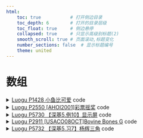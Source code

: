 ```yaml
---
html:
    toc: true           # 打开侧边目录
    toc_depth: 6        # 打开的目录层级
    toc_float: true     # 侧边悬停
    collapsed: true     # 只显示高级别标题(2)
    smooth_scroll: true # 页面滚动,标题变化
    number_sections: false  # 显示标题编号
    theme: united
---
```


# 数组

<details><summary><a href="https://www.luogu.com.cn/problem/P1428" target="_blank">Luogu P1428 小鱼比可爱</a> code</summary>

```cpp
#include <iostream>
using namespace std;

const int N=1e2+10;
int n;
int a[N];

int main(){
    cin>>n;
    for(int i=1; i<=n; i++) cin>>a[i];

    for(int i=1; i<=n; i++){
        int res = 0;
        for(int j=1; j<i; j++)
            if(a[j] < a[i]) res++;
        cout<<res<<" ";
    }
    return 0;
}
```
</details>

<details><summary><a href="https://www.luogu.com.cn/problem/P2550" target="_blank">Luogu P2550 [AHOI2001]彩票摇奖</a> code</summary>

```cpp
#include <iostream>
#include <cstring>
using namespace std;

const int N = 40;

bool a[N], b[N];
int ans[N], n;

int main() {
    cin >> n;

    for (int i = 1; i <= 7; i++) {
        int x; scanf("%d", &x);
        a[x] = 1;
    }

    for (int i = 1; i <= n; i++) {
        memset(b, 0, sizeof b);

        for (int j = 1; j <= 7; j++) {
            int x; scanf("%d", &x);
            b[x] = 1;
        }

        int res = 0;
        for (int j = 1; j <= 33; j++)
            if (a[j] && b[j]) 
                res++;

        ans[res]++;
    }

    for (int i = 7; i >= 1; i--)
        cout << ans[i] << " ";

    return 0;
}
```
</details>


<details><summary><a href="https://www.luogu.com.cn/problem/P5730" target="_blank">Luogu P5730 【深基5.例10】显示屏</a> code</summary>

```cpp
#include <iostream>
#include <cstring>
using namespace std;

const int N=1;

string num[10][5]={
   {"XXX",
    "X.X",
    "X.X",
    "X.X",
    "XXX"},

   {"..X",
    "..X",
    "..X",
    "..X",
    "..X"},

   {"XXX",
    "..X",
    "XXX",
    "X..",
    "XXX"},

   {"XXX",
    "..X",
    "XXX",
    "..X",
    "XXX"},
   
   {"X.X",
    "X.X",
    "XXX",
    "..X",
    "..X"},

   {"XXX",
    "X..",
    "XXX",
    "..X",
    "XXX"},
   
   {"XXX",
    "X..",
    "XXX",
    "X.X",
    "XXX"},

   {"XXX",
    "..X",
    "..X",
    "..X",
    "..X"},

   {"XXX",
    "X.X",
    "XXX",
    "X.X",
    "XXX"},

   {"XXX",
    "X.X",
    "XXX",
    "..X",
    "XXX"}
};

char g[5][500];

int main(){
    int n; cin>>n;
    string s; cin>>s;
    memset(g, '.', sizeof g);
    for(int k=0; k<n; k++){

        for(int i=0; i<5; i++)
            for(int j=0; j<3; j++)
                g[i][j+4*k] = num[ s[k]-'0' ][i][j];
    }

    for(int i=0; i<5; i++, cout<<"\n")
        for(int j=0; j<4*n-1; j++)
            cout<<g[i][j];

    return 0;
}
```
</details>

<details><summary><a href="https://www.luogu.com.cn/problem/P2911" target="_blank">Luogu P2911 [USACO08OCT]Bovine Bones G</a> code</summary>

```cpp
#include <iostream>
using namespace std;

const int N=100;

int a[N], b[N], c[N], res[N];

int main(){
    int s1, s2, s3; cin>>s1>>s2>>s3;
    for(int i=1; i<=s1; i++)
        for(int j=1; j<=s2; j++)
            for(int k=1; k<=s3; k++)
                res[i+j+k]++;
    for(int i=1; i<=s1+s2+s3; i++)
        if( res[i] > res[99] )
            res[0] = i, res[99]=res[i];
    cout<<res[0];
    return 0;
}
```
</details>

<details><summary><a href="https://www.luogu.com.cn/problem/P5732" target="_blank">Luogu P5732 【深基5.习7】杨辉三角</a> code</summary>

```cpp
#include <iostream>
using namespace std;

const int N=30;

int g[N][N];

int main(){
    g[1][1]=1;
    for(int i=2; i<=20; i++)
        for(int j=1; j<=20; j++)
            g[i][j] = g[i-1][j-1] + g[i-1][j];

    int n; cin>>n;

    for(int i=1; i<=n; i++, cout<<"\n")
        for(int j=1; j<=i; j++)
            cout<<g[i][j]<<" ";


    return 0;
}
```
</details>
